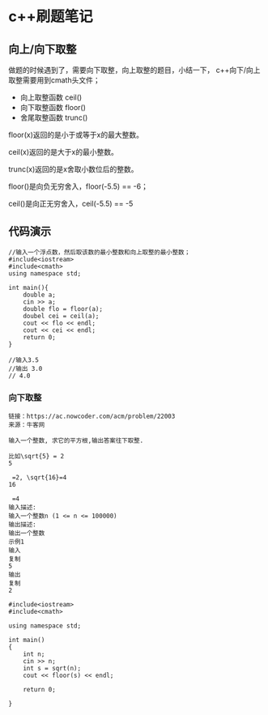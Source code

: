 # c++刷题笔记

## 向上/向下取整
做题的时候遇到了，需要向下取整，向上取整的题目，小结一下，
c++向下/向上取整需要用到cmath头文件；

* 向上取整函数 ceil()
* 向下取整函数 floor()
* 舍尾取整函数 trunc()
  
floor(x)返回的是小于或等于x的最大整数。

ceil(x)返回的是大于x的最小整数。

trunc(x)返回的是x舍取小数位后的整数。

floor()是向负无穷舍入，floor(-5.5) == -6；

ceil()是向正无穷舍入，ceil(-5.5) == -5

## 代码演示

```
//输入一个浮点数，然后取该数的最小整数和向上取整的最小整数；
#include<iostream>
#include<cmath>
using namespace std;

int main(){
    double a;
    cin >> a;
    double flo = floor(a);
    doubel cei = ceil(a);
    cout << flo << endl;
    cout << cei << endl;
    return 0; 
}

//输入3.5
//输出 3.0 
// 4.0

```

### 向下取整

```
链接：https://ac.nowcoder.com/acm/problem/22003
来源：牛客网

输入一个整数, 求它的平方根,输出答案往下取整.

比如\sqrt{5} = 2 
5
​
 =2, \sqrt{16}=4 
16
​
 =4
输入描述:
输入一个整数n (1 <= n <= 100000)
输出描述:
输出一个整数
示例1
输入
复制
5
输出
复制
2
```

```c++:
#include<iostream>
#include<cmath>

using namespace std;

int main()
{
    int n;
    cin >> n;
    int s = sqrt(n);
    cout << floor(s) << endl;
    
    return 0;
    
}
```